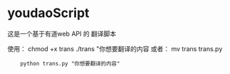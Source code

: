 # youdaoScript

这是一个基于有道web API 的 翻译脚本

使用：
        chmod +x trans
        ./trans "你想要翻译的内容
或者： mv trans trans.py
      
        python trans.py "你想要翻译的内容"

